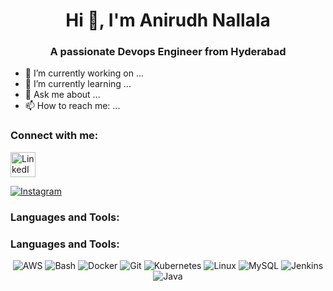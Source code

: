 <div align="center">
  
# Hi 👋, I'm Anirudh Nallala

### A passionate Devops Engineer from Hyderabad

</div>

- 🔭 I’m currently working on ...
- 🌱 I’m currently learning ...
- 💬 Ask me about ...
- 📫 How to reach me: ...

### Connect with me:

<div>
  <a href="https://www.linkedin.com/in/anirudhnallala" target="_blank" title="LinkedIn">
    <img src="https://cdn-icons-png.flaticon.com/512/145/145807.png" alt="LinkedIn" width="40" height="40">
  </a>
</div>

[![Instagram](https://img.shields.io/badge/Instagram-Profile-pink)](https://www.instagram.com/yourprofile)

### Languages and Tools:

### Languages and Tools:

<div align="center">
  <img src="https://img.shields.io/badge/AWS-232F3E?style=for-the-badge&logo=amazon-aws&logoColor=white" alt="AWS">
  <img src="https://img.shields.io/badge/Bash-4EAA25?style=for-the-badge&logo=GNU-Bash&logoColor=white" alt="Bash">
  <img src="https://img.shields.io/badge/Docker-2496ED?style=for-the-badge&logo=docker&logoColor=white" alt="Docker">
  <img src="https://img.shields.io/badge/Git-F05032?style=for-the-badge&logo=git&logoColor=white" alt="Git">
  <img src="https://img.shields.io/badge/Kubernetes-326CE5?style=for-the-badge&logo=kubernetes&logoColor=white" alt="Kubernetes">
  <img src="https://img.shields.io/badge/Linux-FCC624?style=for-the-badge&logo=linux&logoColor=white" alt="Linux">
  <img src="https://img.shields.io/badge/MySQL-4479A1?style=for-the-badge&logo=mysql&logoColor=white" alt="MySQL">
  <img src="https://img.shields.io/badge/Jenkins-D24939?style=for-the-badge&logo=jenkins&logoColor=white" alt="Jenkins">
  <img src="https://img.shields.io/badge/Java-007396?style=for-the-badge&logo=java&logoColor=white" alt="Java">
</div>

